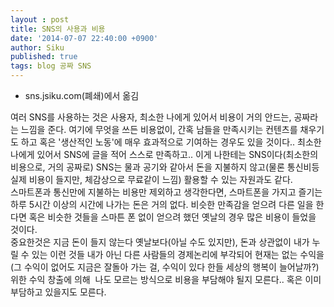```yaml
---
layout : post
title: SNS의 사용과 비용
date: '2014-07-07 22:40:00 +0900'
author: Siku
published: true
tags: blog 공짜 SNS
---
```

<ul>
<li>sns.jsiku.com(폐쇄)에서 옮김</li>
</ul>
여러 SNS를 사용하는 것은 사용자, 최소한 나에게 있어서 비용이 거의 안드는, 공짜라는 느낌을 준다. 여기에 무엇을 쓰든 비용없이, 간혹 남들을 만족시키는 컨텐츠를 채우기도 하고 혹은 '생산적인 노동'에 매우 효과적으로 기여하는 경우도 있을 것이다.. 최소한 나에게 있어서 SNS에 글을 적어 스스로 만족하고.. 이게 나한테는 SNS이다(최소한의 비용으로, 거의 공짜로) SNS는 물과 공기와 같아서 돈을 지불하지 않고(물론 통신비등 실제 비용이 들지만, 체감상으로 무료같이 느낌) 활용할 수 있는 자원과도 같다.
<div></div>
<div>스마트폰과 통신만에 지불하는 비용만 제외하고 생각한다면, 스마트폰을 가지고 즐기는 하루 5시간 이상의 시간에 나가는 돈은 거의 없다. 비슷한 만족감을 얻으려 다른 일을 한다면 혹은 비슷한 것들을 스마튼 폰 없이 얻으려 했던 옛날의 경우 많은 비용이 들었을 것이다.</div>
<div></div>
<div>중요한것은 지금 돈이 들지 않는다 옛날보다(아닐 수도 있지만), 돈과 상관없이 내가 누릴 수 있는 이런 것들 내가 아닌 다른 사람들의 경제논리에 부각되어 현재는 없는 수익을(그 수익이 없어도 지금은 잘돌아 가는 걸, 수익이 있다 한들 세상의 행복이 늘어날까?) 위한 수익 창출에 의해  나도 모르는 방식으로 비용을 부담해야 될지 모른다.. 혹은 이미 부담하고 있을지도 모른다.</div>

